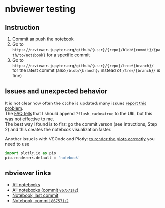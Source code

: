 # nbviewer testing

## Instruction
1. Commit an push the notebook
2. Go to `https://nbviewer.jupyter.org/github/{user}/{repo}/blob/{commit}/{path/to/notebook}` for a specific commit
3. Go to `https://nbviewer.jupyter.org/github/{user}/{repo}/tree/{branch}/` for the latest commit (also `/blob/{branch}/` instead of `/tree/{branch}/` is fine)

## Issues and unexpected behavior

It is not clear how often the cache is updated: many issues [report this problem](https://github.com/jupyter/nbviewer/issues). <br>
The [FAQ tells](https://nbviewer.org/faq#why-is-nbviewer-showing-an-outdated-version-of-my-notebook) that I should append `?flush_cache=true` to the URL but this was not effective to me.  <br>
The best way I found is to first go the commit verson (see Intructions, Step 2) and this creates the notebook visualization faster.

Another issue is with VSCode and Plotly: [to render the plots correctly](https://nbviewer.org/github/danieleongari/nbviewer_test/blob/40b322184fb614dc67cbf912096a41ba16c59a92/12_plotly_slider2_all.ipynb) you need to use
```python
import plotly.io as pio
pio.renderers.default = 'notebook'
```

## nbviewer links
- [All notebooks](https://nbviewer.org/github/danieleongari/nbviewer_test/tree/main/)
- [All notebooks (commit `867571a2`)](https://nbviewer.org/github/danieleongari/nbviewer_test/tree/867571a2140143aed461a1b8533f088eeec0233e/)
- [Notebook, last commit](https://nbviewer.org/github/danieleongari/nbviewer_test/tree/main/01_plotly_basic.ipynb)
- [Notebook, commit `867571a2`](https://nbviewer.org/github/danieleongari/nbviewer_test/blob/867571a2140143aed461a1b8533f088eeec0233e/01_plotly_basic.ipynb)